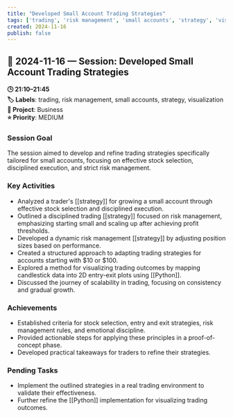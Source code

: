 ```yaml
---
title: "Developed Small Account Trading Strategies"
tags: ['trading', 'risk management', 'small accounts', 'strategy', 'visualization']
created: 2024-11-16
publish: false
---
```


## 📅 2024-11-16 — Session: Developed Small Account Trading Strategies

**🕒 21:10–21:45**  
**🏷️ Labels**: trading, risk management, small accounts, strategy, visualization  
**📂 Project**: Business  
**⭐ Priority**: MEDIUM  


### Session Goal
The session aimed to develop and refine trading strategies specifically tailored for small accounts, focusing on effective stock selection, disciplined execution, and strict risk management.

### Key Activities
- Analyzed a trader's [[strategy]] for growing a small account through effective stock selection and disciplined execution.
- Outlined a disciplined trading [[strategy]] focused on risk management, emphasizing starting small and scaling up after achieving profit thresholds.
- Developed a dynamic risk management [[strategy]] by adjusting position sizes based on performance.
- Created a structured approach to adapting trading strategies for accounts starting with $10 or $100.
- Explored a method for visualizing trading outcomes by mapping candlestick data into 2D entry-exit plots using [[Python]].
- Discussed the journey of scalability in trading, focusing on consistency and gradual growth.

### Achievements
- Established criteria for stock selection, entry and exit strategies, risk management rules, and emotional discipline.
- Provided actionable steps for applying these principles in a proof-of-concept phase.
- Developed practical takeaways for traders to refine their strategies.

### Pending Tasks
- Implement the outlined strategies in a real trading environment to validate their effectiveness.
- Further refine the [[Python]] implementation for visualizing trading outcomes.

